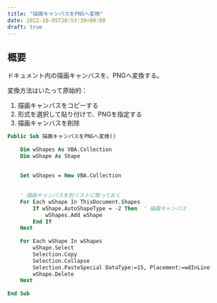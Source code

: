 ```yaml
---
title: "描画キャンバスをPNGへ変換"
date: 2022-10-05T20:53:39+09:00
draft: true
---
```


## 概要
ドキュメント内の描画キャンバスを、PNGへ変換する。

変換方法はいたって原始的：

1. 描画キャンバスをコピーする
1. 形式を選択して貼り付けで、PNGを指定する
1. 描画キャンバスを削除

```vb
Public Sub 描画キャンバスをPNGへ変換()
    
    Dim wShapes As VBA.Collection
    Dim wShape As Shape
    
    
    Set wShapes = New VBA.Collection
    
    
    ' 描画キャンバスを別リストに取っておく
    For Each wShape In ThisDocument.Shapes
        If wShape.AutoShapeType = -2 Then  ' 描画キャンバス
            wShapes.Add wShape
        End If
    Next
    
    For Each wShape In wShapes
        wShape.Select
        Selection.Copy
        Selection.Collapse
        Selection.PasteSpecial DataType:=15, Placement:=wdInLine
        wShape.Delete
    Next
    
End Sub
```

